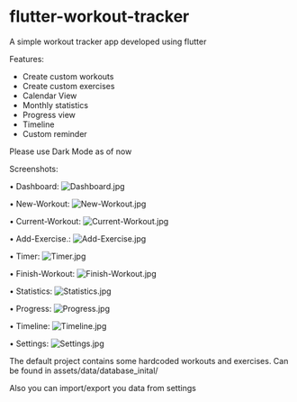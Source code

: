 # flutter-workout-tracker

A simple workout tracker app developed using flutter

Features:
- Create custom workouts
- Create custom exercises
- Calendar View
- Monthly statistics
- Progress view
- Timeline
- Custom reminder

Please use Dark Mode as of now

Screenshots:

• Dashboard:
![Dashboard.jpg](screenshots/Dashboard.jpg)

• New-Workout:
![New-Workout.jpg](screenshots/New-Workout.jpg)

• Current-Workout:
![Current-Workout.jpg](screenshots/Current-Workout.jpg)

• Add-Exercise.:
![Add-Exercise.jpg ](screenshots/Add-Exercise.jpg )

• Timer:
![Timer.jpg](screenshots/Timer.jpg)

• Finish-Workout:
![Finish-Workout.jpg](screenshots/Finish-Workout.jpg)

• Statistics:
![Statistics.jpg](screenshots/Statistics.jpg)

• Progress:
![Progress.jpg](screenshots/Progress.jpg)

• Timeline:
![Timeline.jpg](screenshots/Timeline.jpg)

• Settings:
![Settings.jpg](screenshots/Settings.jpg)

The default project contains some hardcoded workouts and exercises. Can be found in assets/data/database_inital/

Also you can import/export you data from settings